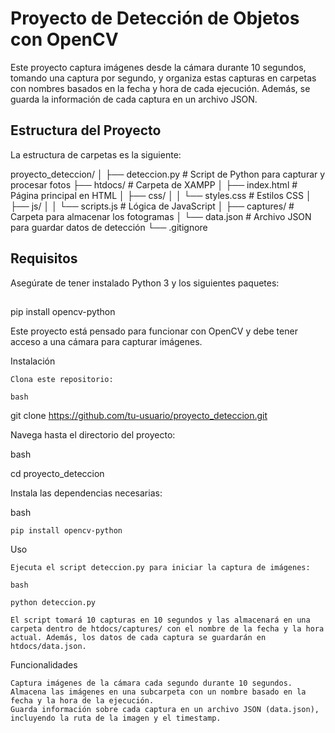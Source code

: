 # Proyecto de Detección de Objetos con OpenCV

Este proyecto captura imágenes desde la cámara durante 10 segundos, tomando una captura por segundo, y organiza estas capturas en carpetas con nombres basados en la fecha y hora de cada ejecución. Además, se guarda la información de cada captura en un archivo JSON.

## Estructura del Proyecto

La estructura de carpetas es la siguiente:

proyecto_deteccion/ │ ├── deteccion.py # Script de Python para capturar y procesar fotos ├── htdocs/ # Carpeta de XAMPP │ ├── index.html # Página principal en HTML │ ├── css/ │ │ └── styles.css # Estilos CSS │ ├── js/ │ │ └── scripts.js # Lógica de JavaScript │ ├── captures/ # Carpeta para almacenar los fotogramas │ └── data.json # Archivo JSON para guardar datos de detección └── .gitignore


## Requisitos

Asegúrate de tener instalado Python 3 y los siguientes paquetes:

## 
pip install opencv-python

Este proyecto está pensado para funcionar con OpenCV y debe tener acceso a una cámara  para capturar imágenes.

Instalación

    Clona este repositorio:

    bash

git clone https://github.com/tu-usuario/proyecto_deteccion.git

Navega hasta el directorio del proyecto:

bash

cd proyecto_deteccion

Instala las dependencias necesarias:

bash

    pip install opencv-python

Uso

    Ejecuta el script deteccion.py para iniciar la captura de imágenes:

    bash

    python deteccion.py

    El script tomará 10 capturas en 10 segundos y las almacenará en una carpeta dentro de htdocs/captures/ con el nombre de la fecha y la hora actual. Además, los datos de cada captura se guardarán en htdocs/data.json.

Funcionalidades

    Captura imágenes de la cámara cada segundo durante 10 segundos.
    Almacena las imágenes en una subcarpeta con un nombre basado en la fecha y la hora de la ejecución.
    Guarda información sobre cada captura en un archivo JSON (data.json), incluyendo la ruta de la imagen y el timestamp.
